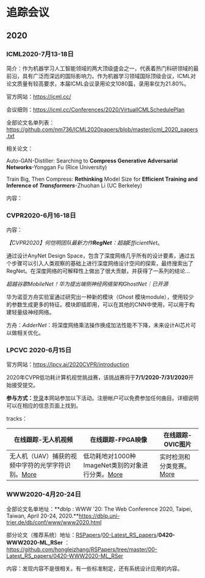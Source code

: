 # 追踪会议

## 2020 

### ICML2020-7月13-18日

简介：作为机器学习人工智能领域的两大顶级盛会之一，代表着热门科研领域的最前沿，具有广泛而深远的国际影响力。作为机器学习领域国际顶级会议，ICML对论文质量有较高要求，本届ICML会议录用论文1080篇，录用率仅为21.80%。

官方网站：https://icml.cc/

会议细则：https://icml.cc/Conferences/2020/VirtualICMLSchedulePlan

全部论文名单列表：https://github.com/nm736/ICML2020papers/blob/master/icml_2020_papers.txt

相关论文：

Auto-GAN-Distiller: Searching to **Compress Generative Adversarial Networks**-Yonggan Fu (Rice University) 

Train Big, Then Compress: **Rethinking** Model Size for **Efficient Training and Inference of *Transformers***-Zhuohan Li (UC Berkeley)

内容：



### CVPR2020-6月16-18日

内容：

*【CVPR2020】何恺明团队最新力作**RegNet**：超越EfficientNet*。

通过设计AnyNet Design Space，包含了深度网络几乎所有的设计要素，通过五个步骤可以引入人类观察的基础上进行深度网络设计空间的探索，最终搜索出了RegNet。在深度网络的可解释性上做出了很大贡献，并获得了一系列的结论...

*超越谷歌MobileNet！华为提出端侧神经网络架构GhostNet｜已开源*

华为诺亚方舟实验室通过研究出一种新的模块（Ghost 模块module），使用较少的参数生成更多的特征。模块即插即用，可以在其他的CNN中使用，可以用于构建轻量级神经网络。

方舟：*AdderNet*：将深度网络乘法操作换成加法性能不下降，未来设计AI芯片可以做相关优化。

### LPCVC 2020-**6月15日**

官方网站：https://lpcv.ai/2020CVPR/introduction

2020年CVPR低功耗计算机视觉挑战赛，该挑战赛将于**7/1/2020-7/31/2020**开始接受提交。

**参与方式：**[登录](https://lpcv.ai/accounts/login/)本网站参加以下活动。注册帐户可以免费参加任何曲目。详细说明可以在相应的信息页面上找到。

tracks：

| 在线跟踪-无人机视频                                          | 在线跟踪-FPGA映像                                            | 在线跟踪-OVIC图片                                            |
| ------------------------------------------------------------ | ------------------------------------------------------------ | ------------------------------------------------------------ |
| 无人机（UAV）捕获的视频中字符的光学字符识别。[More](https://lpcv.ai/2020CVPR/video-track) | 低功耗地对1000种ImageNet类别的对象进行分类。[More](https://lpcv.ai/2020CVPR/image-track) | 实时检测和分类竞赛。                                     [More](https://lpcv.ai/2020CVPR/ovic-track) |



### WWW2020-4月20-24日

全部论文名单地址：**dblp : WWW '20: The Web Conference 2020, Taipei, Taiwan, April 20-24, 2020.**https://dblp.uni-trier.de/db/conf/www/www2020.html

部分论文（推荐系统）地址：[RSPapers](https://github.com/hongleizhang/RSPapers)/[00-Latest_RS_papers](https://github.com/hongleizhang/RSPapers/tree/master/00-Latest_RS_papers)/**0420-WWW2020-ML_RSer** ： https://github.com/hongleizhang/RSPapers/tree/master/00-Latest_RS_papers/0420-WWW2020-ML_RSer

内容：发现内容不是很相关。有一些标准制定，还有系统设计应用的内容。


